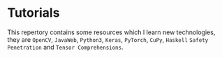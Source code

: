 # Tutorials
This repertory contains some resources which I learn new technologies,
they are `OpenCV`, `JavaWeb`, `Python3`, `Keras`, `PyTorch`, 
`CuPy`, `Haskell` `Safety Penetration` and `Tensor Comprehensions`.   

